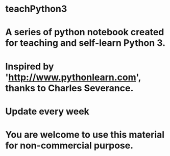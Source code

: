 # teachPython3
# A series of python notebook created for teaching and self-learn Python 3.
# Inspired by 'http://www.pythonlearn.com', thanks to Charles Severance.
# Update every week
# You are welcome to use this material for non-commercial purpose.
